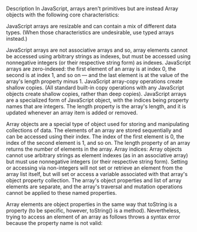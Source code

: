 Description
In JavaScript, arrays aren't primitives but are instead Array objects with the following core characteristics:

JavaScript arrays are resizable and can contain a mix of different data types. (When those characteristics are undesirable, use typed arrays instead.)

JavaScript arrays are not associative arrays and so, array elements cannot be accessed using arbitrary strings as indexes, but must be accessed using nonnegative integers (or their respective string form) as indexes.
JavaScript arrays are zero-indexed: the first element of an array is at index 0, the second is at index 1, and so on — and the last element is at the value of the array's length property minus 1.
JavaScript array-copy operations create shallow copies. (All standard built-in copy operations with any JavaScript objects create shallow copies, rather than deep copies).
JavaScript arrays are a specialized form of JavaScript object, with the indices being property names that are integers. The length property is the array's length, and it is updated whenever an array item is added or removed.

Array objects are a special type of object used for storing and manipulating collections of data. The elements of an array are stored sequentially and can be accessed using their index. The index of the first element is 0, the index of the second element is 1, and so on. The length property of an array returns the number of elements in the array.
Array indices:
Array objects cannot use arbitrary strings as element indexes (as in an associative array) but must use nonnegative integers (or their respective string form). Setting or accessing via non-integers will not set or retrieve an element from the array list itself, but will set or access a variable associated with that array's object property collection. The array's object properties and list of array elements are separate, and the array's traversal and mutation operations cannot be applied to these named properties.

Array elements are object properties in the same way that toString is a property (to be specific, however, toString() is a method). Nevertheless, trying to access an element of an array as follows throws a syntax error because the property name is not valid: